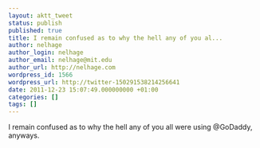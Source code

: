 ```yaml
---
layout: aktt_tweet
status: publish
published: true
title: I remain confused as to why the hell any of you al...
author: nelhage
author_login: nelhage
author_email: nelhage@mit.edu
author_url: http://nelhage.com
wordpress_id: 1566
wordpress_url: http://twitter-150291538214256641
date: 2011-12-23 15:07:49.000000000 +01:00
categories: []
tags: []
---
```

I remain confused as to why the hell any of you all were using @GoDaddy, anyways.
